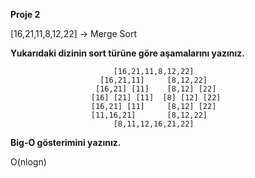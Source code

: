 **Proje 2**

[16,21,11,8,12,22] -> Merge Sort

**Yukarıdaki dizinin sort türüne göre aşamalarını yazınız.**

                           [16,21,11,8,12,22]
                        [16,21,11]     [8,12,22]
                       [16,21] [11]    [8,12] [22]
                      [16] [21] [11]  [8] [12] [22]
                      [16,21] [11]     [8,12] [22]
                      [11,16,21]       [8,12,22]
                           [8,11,12,16,21,22]


**Big-O gösterimini yazınız.**

O(nlogn)